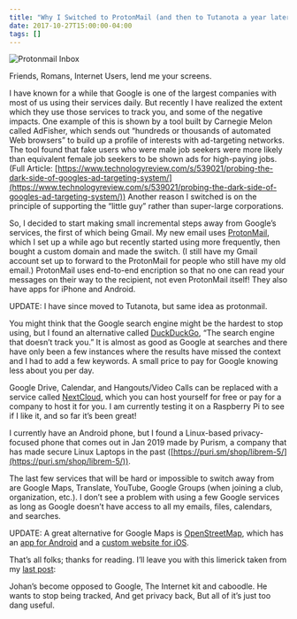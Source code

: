 ```yaml
---
title: "Why I Switched to ProtonMail (and then to Tutanota a year later, but that's neither here nor there)"
date: 2017-10-27T15:00:00-04:00
tags: []
---
```


![Protonmail Inbox](/blog/images/protonmail-inbox.jpg)

Friends, Romans, Internet Users, lend me your screens.

I have known for a while that Google is one of the largest companies with most of us using their services daily. But recently I have realized the extent which they use those services to track you, and some of the negative impacts. One example of this is shown by a tool built by Carnegie Melon called AdFisher, which sends out “hundreds or thousands of automated Web browsers” to build up a profile of interests with ad-targeting networks. The tool found that fake users who were male job seekers were more likely than equivalent female job seekers to be shown ads for high-paying jobs. (Full Article: [https://www.technologyreview.com/s/539021/probing-the-dark-side-of-googles-ad-targeting-system/](https://www.technologyreview.com/s/539021/probing-the-dark-side-of-googles-ad-targeting-system/)) Another reason I switched is on the principle of supporting the “little guy” rather than super-large corporations.

So, I decided to start making small incremental steps away from Google’s services, the first of which being Gmail. My new email uses [ProtonMail](https://proton.me/), which I set up a while ago but recently started using more frequently, then bought a custom domain and made the switch. (I still have my Gmail account set up to forward to the ProtonMail for people who still have my old email.) ProtonMail uses end-to-end encription so that no one can read your messages on their way to the recipient, not even ProtonMail itself! They also have apps for iPhone and Android.

UPDATE: I have since moved to Tutanota, but same idea as protonmail.

You might think that the Google search engine might be the hardest to stop using, but I found an alternative called [DuckDuckGo](https://duckduckgo.com/), “The search engine that doesn’t track you.” It is almost as good as Google at searches and there have only been a few instances where the results have missed the context and I had to add a few keywords. A small price to pay for Google knowing less about you per day.

Google Drive, Calendar, and Hangouts/Video Calls can be replaced with a service called [NextCloud](https://nextcloud.com/), which you can host yourself for free or pay for a company to host it for you. I am currently testing it on a Raspberry Pi to see if I like it, and so far it’s been great!

I currently have an Android phone, but I found a Linux-based privacy-focused phone that comes out in Jan 2019 made by Purism, a company that has made secure Linux Laptops in the past ([https://puri.sm/shop/librem-5/](https://puri.sm/shop/librem-5/)).

The last few services that will be hard or impossible to switch away from are Google Maps, Translate, YouTube, Google Groups (when joining a club, organization, etc.). I don’t see a problem with using a few Google services as long as Google doesn’t have access to all my emails, files, calendars, and searches.

UPDATE: A great alternative for Google Maps is [OpenStreetMap](https://www.openstreetmap.org/), which has an [app for Android](https://play.google.com/store/apps/details?id=net.osmand) and a [custom website for iOS](https://opentouchmap.org/).

That’s all folks; thanks for reading. I’ll leave you with this limerick taken from my [last post](/blog/my-story-by-johan-vandegriff/):

Johan’s become opposed to Google,
The Internet kit and caboodle.
He wants to stop being tracked,
And get privacy back,
But all of it’s just too dang useful.